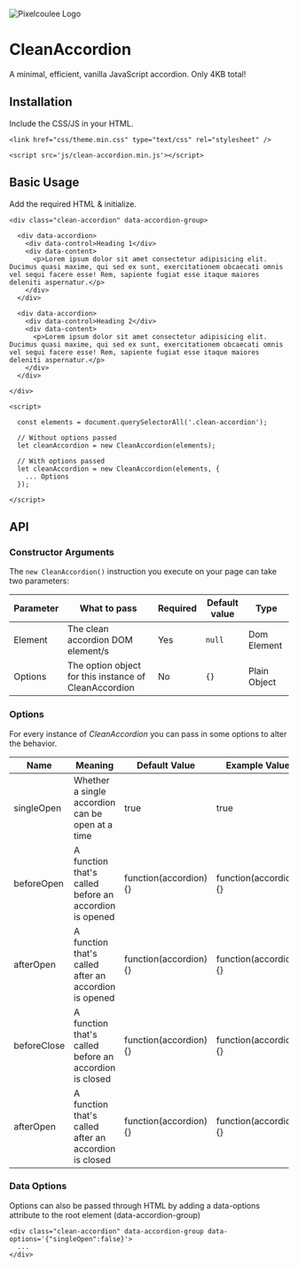 ![Pixelcoulee Logo](https://siasky.net/CAAk1s1Tp9-H7uD2451VkcY-GioOLo_kudmSrvU-DH2aOQ)

# CleanAccordion
A minimal, efficient, vanilla JavaScript accordion. Only 4KB total!

## Installation
Include the CSS/JS in your HTML.

```
<link href="css/theme.min.css" type="text/css" rel="stylesheet" />
```
```
<script src='js/clean-accordion.min.js'></script>
```

## Basic Usage
Add the required HTML & initialize.
```
<div class="clean-accordion" data-accordion-group>

  <div data-accordion>
    <div data-control>Heading 1</div>
    <div data-content>
      <p>Lorem ipsum dolor sit amet consectetur adipisicing elit. Ducimus quasi maxime, qui sed ex sunt, exercitationem obcaecati omnis vel sequi facere esse! Rem, sapiente fugiat esse itaque maiores deleniti aspernatur.</p>
    </div>
  </div>

  <div data-accordion>
    <div data-control>Heading 2</div>
    <div data-content>
      <p>Lorem ipsum dolor sit amet consectetur adipisicing elit. Ducimus quasi maxime, qui sed ex sunt, exercitationem obcaecati omnis vel sequi facere esse! Rem, sapiente fugiat esse itaque maiores deleniti aspernatur.</p>
    </div>
  </div>

</div>
```
```
<script>

  const elements = document.querySelectorAll('.clean-accordion');

  // Without options passed
  let cleanAccordion = new CleanAccordion(elements);

  // With options passed
  let cleanAccordion = new CleanAccordion(elements, {
    ... Options
  });

</script>
```

## API
### Constructor Arguments
The `new CleanAccordion()` instruction you execute on your page can take two parameters:

| Parameter | What to pass | Required | Default value | Type |
| --------- | ------------ | -------- | ------------- | ---- |
| Element | The clean accordion DOM element/s | Yes | `null` | Dom Element |
| Options | The option object for this instance of CleanAccordion | No | `{}` | Plain Object |

### Options
For every instance of *CleanAccordion* you can pass in some options to alter the behavior.

| Name | Meaning | Default Value | Example Value |
| ---- | ------- | ------------- | ------------- |
| singleOpen | Whether a single accordion can be open at a time | true | true |
| beforeOpen | A function that's called before an accordion is opened | function(accordion) {} | function(accordion) {} |
| afterOpen | A function that's called after an accordion is opened | function(accordion) {} | function(accordion) {} |
| beforeClose | A function that's called before an accordion is closed | function(accordion) {} | function(accordion) {} |
| afterOpen | A function that's called after an accordion is closed | function(accordion) {} | function(accordion) {} |

### Data Options
Options can also be passed through HTML by adding a data-options attribute to the root element (data-accordion-group)

```
<div class="clean-accordion" data-accordion-group data-options='{"singleOpen":false}'>
  ...
</div>
```